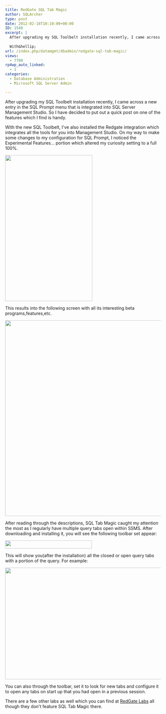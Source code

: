 ```yaml
---
title: RedGate SQL Tab Magic
author: SQLArcher
type: post
date: 2012-02-16T10:10:00+00:00
ID: 1540
excerpt: |
  After upgrading my SQL Toolbelt installation recently, I came across a new entry in the SQL Prompt menu that is integrated into SQL Server Management Studio. So I have decided to put out a quick post on one of the features which I find is handy.
  
  With&hellip;
url: /index.php/datamgmt/dbadmin/redgate-sql-tab-magic/
views:
  - 7708
rp4wp_auto_linked:
  - 1
categories:
  - Database Administration
  - Microsoft SQL Server Admin

---
```

After upgrading my SQL Toolbelt installation recently, I came across a new entry in the SQL Prompt menu that is integrated into SQL Server Management Studio. So I have decided to put out a quick post on one of the features which I find is handy.

With the new SQL Toolbelt, I've also installed the Redgate integration which integrates all the tools for you into Management Studio. On my way to make some changes to my configuration for SQL Prompt, I noticed the Experimental Features… portion which altered my curiosity setting to a full 100%.

<div class="image_block">
  <a href="/wp-content/uploads/users/sqlarcher/Redgate_SQLTabMagic/Menu.jpg?mtime=1329394384"><img alt="" src="/wp-content/uploads/users/sqlarcher/Redgate_SQLTabMagic/Menu.jpg?mtime=1329394384" width="282" height="472" /></a>
</div>

This results into the following screen with all its interesting beta programs,features,etc.

<div class="image_block">
  <a href="/wp-content/uploads/users/sqlarcher/Redgate_SQLTabMagic/redgate_labs.jpg?mtime=1329394405"><img alt="" src="/wp-content/uploads/users/sqlarcher/Redgate_SQLTabMagic/redgate_labs.jpg?mtime=1329394405" width="762" height="633" /></a>
</div>

After reading through the descriptions, SQL Tab Magic caught my attention the most as I regularly have multiple query tabs open within SSMS. After downloading and installing it, you will see the following toolbar set appear:

<div class="image_block">
  <a href="/wp-content/uploads/users/sqlarcher/Redgate_SQLTabMagic/toolbar.jpg?mtime=1329394414"><img alt="" src="/wp-content/uploads/users/sqlarcher/Redgate_SQLTabMagic/toolbar.jpg?mtime=1329394414" width="281" height="26" /></a>
</div>

This will show you(after the installation) all the closed or open query tabs with a portion of the query. For example:

<div class="image_block">
  <a href="/wp-content/uploads/users/sqlarcher/Redgate_SQLTabMagic/OpenTabs.jpg?mtime=1329394394"><img alt="" src="/wp-content/uploads/users/sqlarcher/Redgate_SQLTabMagic/OpenTabs.jpg?mtime=1329394394" width="773" height="361" /></a>
</div>

You can also through the toolbar, set it to look for new tabs and configure it to open any tabs on start up that you had open in a previous session.

There are a few other labs as well which you can find at [RedGate Labs][1] all though they don't feature SQL Tab Magic there.

 [1]: http://labs.red-gate.com/